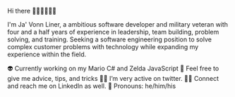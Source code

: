 Hi there 👋🏿👋🏿👋🏿

I'm Ja' Vonn Liner, a ambitious software developer and military veteran with four and a half years of experience in leadership, team building, problem solving, and training. Seeking a software engineering position to solve complex customer problems with technology while expanding my experience within the field.

👽 Currently working on my Mario C# and Zelda JavaScript
👾 Feel free to give me advice, tips, and tricks
🧟‍♂️ I’m very active on twitter.
🧙‍♂️ Connect and reach me on LinkedIn as well.
🧝 Pronouns: he/him/his

